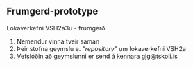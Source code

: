 ## Frumgerd-prototype
Lokaverkefni VSH2a3u - frumgerð
<ol>
  <li>Nemendur vinna tveir saman</li>
  <li>Þeir stofna geymslu e. <i>"repository"</i> um lokaverkefni VSH2a</li>
  <li>Vefslóðin að geymslunni er send á kennara gjg@tskoli.is</li>
 </ol>
 
